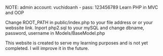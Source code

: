 NOTE: admin account: vuchidoanh - pass: 123456789
Learn PHP in MVC and OOP 

Change ROOT_PATH in public/index.php to your file address or or your webssite link.
Inport php2.sql to your mySQL and change dbname, password, username in Models/BaseModel.php


This website is created to serve my learning purposes and is not yet completed. I will improve it in the future.
